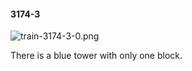 #### 3174-3
![train-3174-3-0.png](https://github.com/lil-lab/nlvr/raw/master/nlvr/train/images/8/train-3174-3-0.png "train-3174-3-0.png")

There is a blue tower with only one block.